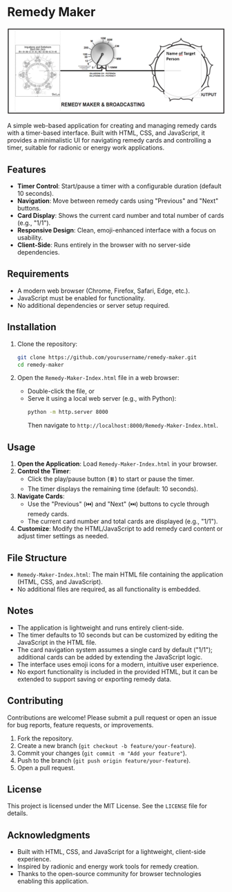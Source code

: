 # Remedy Maker

![screen](screenshot.png)

A simple web-based application for creating and managing remedy cards with a timer-based interface. Built with HTML, CSS, and JavaScript, it provides a minimalistic UI for navigating remedy cards and controlling a timer, suitable for radionic or energy work applications.

## Features

- **Timer Control**: Start/pause a timer with a configurable duration (default 10 seconds).
- **Navigation**: Move between remedy cards using "Previous" and "Next" buttons.
- **Card Display**: Shows the current card number and total number of cards (e.g., "1/1").
- **Responsive Design**: Clean, emoji-enhanced interface with a focus on usability.
- **Client-Side**: Runs entirely in the browser with no server-side dependencies.

## Requirements

- A modern web browser (Chrome, Firefox, Safari, Edge, etc.).
- JavaScript must be enabled for functionality.
- No additional dependencies or server setup required.

## Installation

1. Clone the repository:
   ```bash
   git clone https://github.com/yourusername/remedy-maker.git
   cd remedy-maker
   ```

2. Open the `Remedy-Maker-Index.html` file in a web browser:
   - Double-click the file, or
   - Serve it using a local web server (e.g., with Python):
     ```bash
     python -m http.server 8000
     ```
     Then navigate to `http://localhost:8000/Remedy-Maker-Index.html`.

## Usage

1. **Open the Application**: Load `Remedy-Maker-Index.html` in your browser.
2. **Control the Timer**:
   - Click the play/pause button (⏸️) to start or pause the timer.
   - The timer displays the remaining time (default: 10 seconds).
3. **Navigate Cards**:
   - Use the "Previous" (⏮️) and "Next" (⏭️) buttons to cycle through remedy cards.
   - The current card number and total cards are displayed (e.g., "1/1").
4. **Customize**: Modify the HTML/JavaScript to add remedy card content or adjust timer settings as needed.

## File Structure

- `Remedy-Maker-Index.html`: The main HTML file containing the application (HTML, CSS, and JavaScript).
- No additional files are required, as all functionality is embedded.

## Notes

- The application is lightweight and runs entirely client-side.
- The timer defaults to 10 seconds but can be customized by editing the JavaScript in the HTML file.
- The card navigation system assumes a single card by default ("1/1"); additional cards can be added by extending the JavaScript logic.
- The interface uses emoji icons for a modern, intuitive user experience.
- No export functionality is included in the provided HTML, but it can be extended to support saving or exporting remedy data.

## Contributing

Contributions are welcome! Please submit a pull request or open an issue for bug reports, feature requests, or improvements.

1. Fork the repository.
2. Create a new branch (`git checkout -b feature/your-feature`).
3. Commit your changes (`git commit -m "Add your feature"`).
4. Push to the branch (`git push origin feature/your-feature`).
5. Open a pull request.

## License

This project is licensed under the MIT License. See the `LICENSE` file for details.

## Acknowledgments

- Built with HTML, CSS, and JavaScript for a lightweight, client-side experience.
- Inspired by radionic and energy work tools for remedy creation.
- Thanks to the open-source community for browser technologies enabling this application.
